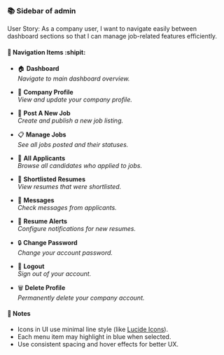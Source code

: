 ### 📚 Sidebar of admin

User Story: As a company user, I want to navigate easily between dashboard sections so that I can manage job-related features efficiently.

#### 📌 Navigation Items  :shipit:

-  🏠   **Dashboard**  
  _Navigate to main dashboard overview._

-  👤    **Company Profile**  
  _View and update your company profile._

- 📩 **Post A New Job**  
  _Create and publish a new job listing._

- 📋 **Manage Jobs**  
  _See all jobs posted and their statuses._

- 📄 **All Applicants**  
  _Browse all candidates who applied to jobs._

- 🔖 **Shortlisted Resumes**  
  _View resumes that were shortlisted._


- 💬 **Messages**  
  _Check messages from applicants._

- 🔔 **Resume Alerts**  
  _Configure notifications for new resumes._

- 🔒 **Change Password**  
  _Change your account password._

- 🔁 **Logout**  
  _Sign out of your account._

- 🗑️ **Delete Profile**  
  _Permanently delete your company account._

#### 🎯 Notes

- Icons in UI use minimal line style (like [Lucide Icons](https://lucide.dev/)).
- Each menu item may highlight in blue when selected.
- Use consistent spacing and hover effects for better UX.
